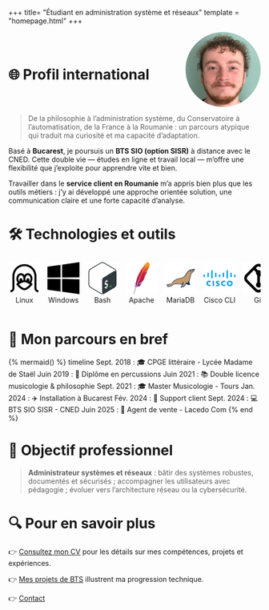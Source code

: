 +++
title= "Étudiant en administration système et réseaux"
template = "homepage.html"
+++
<style>
.header-flex {
  display: flex;
  justify-content: space-between;
  align-items: center;
  margin-bottom: 1em;
}
.header-title {
  flex: 1 1 auto;
}
.header-image {
  width: 150px;
  border-radius: 50%;
  object-fit: cover;
  margin-left: 1em;
  flex-shrink: 0;
}
.tech-carousel {
  display: flex;
  overflow-x: auto;
  gap: 1em;
  margin: 2em 0;
  padding-bottom: 1em;
}
.tech-item {
  flex: 0 0 auto;
  text-align: center;
}
.tech-item img {
  width: 64px;
  height: 64px;
  object-fit: contain;
}
</style>

<div class="header-flex">
  <h1 class="header-title">🌐  Profil international</h1>
  <img src="/images/moi.png" alt="Photo de Théo Zuang" class="header-image" />
</div>

> De la philosophie à l’administration système, du Conservatoire à l’automatisation, de la France à la Roumanie : un parcours atypique qui traduit ma curiosité et ma capacité d’adaptation.

Basé à **Bucarest**, je poursuis un **BTS SIO (option SISR)** à distance avec le CNED. Cette double vie — études en ligne et travail local — m’offre une flexibilité que j’exploite pour apprendre vite et bien.

Travailler dans le **service client en Roumanie** m’a appris bien plus que les outils métiers : j’y ai développé une approche orientée solution, une communication claire et une forte capacité d’analyse.

# 🛠️ Technologies et outils

<div class="tech-carousel">
  <div class="tech-item"><img src="/images/linux.svg" alt="Linux" /><br/>Linux</div>
  <div class="tech-item"><img src="/images/windows.svg" alt="Windows Server" /><br/>Windows</div>
  <div class="tech-item"><img src="/images/bash.svg" alt="Bash" /><br/>Bash</div>
  <div class="tech-item"><img src="/images/apache.svg" alt="Apache2" /><br/>Apache</div>
  <div class="tech-item"><img src="/images/mariadb.svg" alt="MariaDB" /><br/>MariaDB</div>
  <div class="tech-item"><img src="/images/cisco.svg" alt="Cisco CLI" /><br/>Cisco CLI</div>
  <div class="tech-item"><img src="/images/git.svg" alt="Git" /><br/>Git</div>
  <div class="tech-item"><img src="/images/glpi.svg" alt="GLPI" /><br/>GLPI</div>
  <div class="tech-item"><img src="/images/ocs.svg" alt="OCS Inventory" /><br/>OCS</div>
</div>

# 📅 Mon parcours en bref

{% mermaid() %}
timeline
Sept. 2018 : 🎓 CPGE littéraire - Lycée Madame de Staël
Juin 2019 : 🥁 Diplôme en percussions
Juin 2021 : 📚 Double licence musicologie & philosophie
Sept. 2021 : 🎓 Master Musicologie - Tours
Jan. 2024 : ✈️ Installation à Bucarest
Fév. 2024 : 💼 Support client
Sept. 2024 : 💻 BTS SIO SISR - CNED
Juin 2025 : 📱 Agent de vente - Lacedo Com
{% end %}

# 🧭 Objectif professionnel

> **Administrateur systèmes et réseaux** : bâtir des systèmes robustes, documentés et sécurisés ; accompagner les utilisateurs avec pédagogie ; évoluer vers l’architecture réseau ou la cybersécurité.

# 🔍 Pour en savoir plus

👉 [Consultez mon CV](./cv) pour les détails sur mes compétences, projets et expériences.

👉 [Mes projets de BTS](../projects) illustrent ma progression technique.

👉 [Contact](./about)
